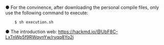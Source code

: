 ● For the convinence, after downloading the personal compile files, only use the following command to execute:
  
        $ sh execution.sh

● The introduction web: https://hackmd.io/@UbF8C-LxTnWp5f9RWqynYw/ryqq8Yo2i
